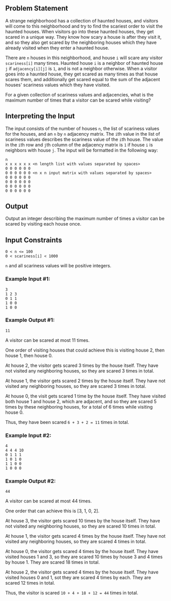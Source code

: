## Problem Statement

A strange neighborhood has a collection of haunted houses, and visitors will come to this neighborhood and try to find the scariest order to visit the haunted houses. When visitors go into these haunted houses, they get scared in a unique way. They know how scary a house is after they visit it, and so they also get scared by the neighboring houses which they have already visited when they enter a haunted house.

There are `n` houses in this neighborhood, and house `i` will scare any visitor `scariness[i]` many times.
Haunted house `i` is a neighbor of haunted house `j` if `adjacency[i][j]` is `1`, and is not a neighbor otherwise.
When a visitor goes into a haunted house, they get scared as many times as that house scares them, and additionally get scared equal to the sum of the adjacent houses' scariness values which they have visited.

For a given collection of scariness values and adjacencies, what is the maximum number of times that a visitor can be scared while visiting?

## Interpreting the Input
The input consists of the number of houses `n`, the list of scariness values for the houses, and an `n` by `n` adjacency matrix.
The `i`th value in the list of scariness values describes the scariness value of the `i`th house.
The value in the `i`th row and `j`th column of the adjacency matrix is `1` if house `i` is neighbors with house `j`.
The input will be formatted in the following way:

```
n
x x x x x x <n length list with values separated by spaces>
0 0 0 0 0 0
0 0 0 0 0 0 <n x n input matrix with values separated by spaces>
0 0 0 0 0 0
0 0 0 0 0 0
0 0 0 0 0 0
0 0 0 0 0 0
```

## Output
Output an integer describing the maximum number of times a visitor can be scared by visiting each house once.

## Input Constraints
```
0 < n <= 100
0 < scariness[i] < 1000
```
`n` and all scariness values will be positive integers.

### Example Input #1:
```
3
1 2 3
0 1 1
1 0 0
1 0 0
```

### Example Output #1:
```
11
```
A visitor can be scared at most 11 times.

One order of visiting houses that could achieve this is visiting house 2, then house 1, then house 0.

At house 2, the visitor gets scared 3 times by the house itself. They have not visited any neighboring houses, so they are scared 3 times in total.

At house 1, the visitor gets scared 2 times by the house itself. They have not visited any neighboring houses, so they are scared 3 times in total.

At house 0, the visit gets scared 1 time by the house itself. They have visited both house 1 and house 2, which are adjacent, and so they are scared 5 times by these neighboring houses, for a total of 6 times while visiting house 0.

Thus, they have been scared `6 + 3 + 2 = 11` times in total.

### Example Input #2:
```
4
4 4 4 10
0 1 1 1
1 0 1 0
1 1 0 0
1 0 0 0
```

### Example Output #2:
```
44
```
A visitor can be scared at most 44 times.

One order that can achieve this is [3, 1, 0, 2].

At house 3, the visitor gets scared 10 times by the house itself. They have not visited any neighboring houses, so they are scared 10 times in total.

At house 1, the visitor gets scared 4 times by the house itself. They have not visited any neighboring houses, so they are scared 4 times in total.

At house 0, the visitor gets scared 4 times by the house itself. They have visited houses 1 and 3, so they are scared 10 times by house 3 and 4 times by house 1. They are scared 18 times in total.

At house 2, the visitor gets scared 4 times by the house itself. They have visited houses 0 and 1, sot they are scared 4 times by each. They are scared 12 times in total.

Thus, the visitor is scared `10 + 4 + 18 + 12 = 44` times in total.
